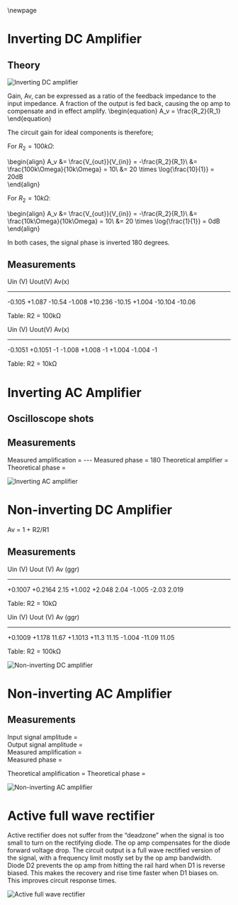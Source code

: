 \newpage

Inverting DC Amplifier
======================

Theory
------

![Inverting DC amplifier](img/invDCamp.png)

Gain, Av, can be expressed as a ratio of the feedback impedance to the input
impedance. A fraction of the output is fed back, causing the op amp to
compensate and in effect amplify.
\begin{equation}
A_v = \frac{R_2}{R_1}
\end{equation}

The circuit gain for ideal components is therefore;

For $R_2 = 100k\Omega$:

\begin{align} 
A_v     &= \frac{V_{out}}{V_{in}} = -\frac{R_2}{R_1}\\
        &= \frac{100k\Omega}{10k\Omega} = 10\\
        &= 20 \times \log{\frac{10}{1}} = 20dB  
\end{align}

For $R_2 = 10k\Omega$:

\begin{align} 
A_v     &= \frac{V_{out}}{V_{in}} = -\frac{R_2}{R_1}\\
        &= \frac{10k\Omega}{10k\Omega} = 10\\
        &= 20 \times \log{\frac{1}{1}} = 0dB  
\end{align}


In both cases, the signal phase is inverted 180 degrees.


Measurements
------------

Uin (V)     Uout(V)     Av(x)
-------     -------     -----
-0.105      +1.087      -10.54
-1.008      +10.236     -10.15
+1.004      -10.104     -10.06

Table: R2 = 100kΩ


Uin (V)     Uout(V)     Av(x)
-------     -------     -----
-0.1051     +0.1051     -1
-1.008      +1.008      -1
+1.004      -1.004      -1

Table: R2 = 10kΩ


Inverting AC Amplifier
======================

Oscilloscope shots
------------------


Measurements
------------
Measured amplification  =   ---
Measured phase          =   180
Theoretical amplifier   =   
Theoretical phase       =   

![Inverting AC amplifier](img/invACamp.png)


Non-inverting DC Amplifier
==========================

Av = 1 + R2/R1

Measurements
------------


Uin (V)     Uout (V)     Av (ggr)
-------     --------     --------
+0.1007     +0.2164     2.15
+1.002      +2.048      2.04
-1.005      -2.03       2.019

Table: R2 = 10kΩ


Uin (V)     Uout (V)    Av (ggr)
-------     --------    --------
+0.1009     +1.178      11.67
+1.1013     +11.3       11.15
-1.004      -11.09      11.05

Table: R2 = 100kΩ


![Non-inverting DC amplifier](img/noninvDCamp.png)


Non-inverting AC Amplifier
==========================

Measurements
------------
Input signal amplitude      =       
Output signal amplitude     =       
Measured amplification      =       
Measured phase              =

Theoretical amplification   =
Theoretical phase           =

![Non-inverting AC amplifier](img/noninvACamp.png)


Active full wave rectifier
==========================
Active rectifier does not suffer from the “deadzone” when the signal is too
small to turn on the rectifying diode. The op amp compensates for the diode
forward voltage drop. The circuit output is a full wave rectified version of
the signal, with a frequency limit mostly set by the op amp bandwidth. Diode D2
prevents the op amp from hitting the rail hard when D1 is reverse biased.  This
makes the recovery and rise time faster when D1 biases on.  This improves
circuit response times.

![Active full wave rectifier](img/fwr.png)
